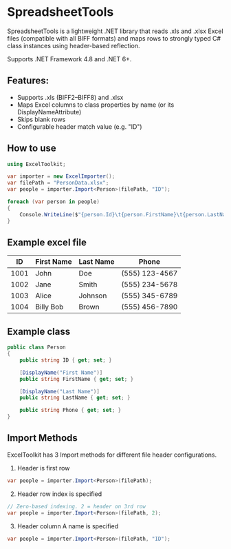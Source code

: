 # SpreadsheetTools

SpreadsheetTools is a lightweight .NET library that reads .xls and .xlsx Excel files (compatible with all BIFF formats) and maps rows to strongly typed C# class instances using header-based reflection.

Supports .NET Framework 4.8 and .NET 6+.

## Features:
- Supports .xls (BIFF2–BIFF8) and .xlsx
- Maps Excel columns to class properties by name (or its DisplayNameAttribute)
- Skips blank rows
- Configurable header match value (e.g. "ID")

## How to use
```c#
using ExcelToolkit;

var importer = new ExcelImporter();
var filePath = "PersonData.xlsx";
var people = importer.Import<Person>(filePath, "ID");

foreach (var person in people)
{
    Console.WriteLine($"{person.Id}\t{person.FirstName}\t{person.LastName}\t{person.Phone}");
}
```

## Example excel file
| ID   | First Name | Last Name | Phone         |
|------|------------|-----------|---------------|
| 1001 | John       | Doe       | (555) 123-4567|
| 1002 | Jane       | Smith     | (555) 234-5678|
| 1003 | Alice      | Johnson   | (555) 345-6789|
| 1004 | Billy Bob  | Brown     | (555) 456-7890|

## Example class
```c#
public class Person
{
    public string ID { get; set; }

    [DisplayName("First Name")]
    public string FirstName { get; set; }

    [DisplayName("Last Name")]
    public string LastName { get; set; }

    public string Phone { get; set; }
}
```

## Import Methods
ExcelToolkit has 3 Import methods for different file header configurations.
1. Header is first row
```c#
var people = importer.Import<Person>(filePath);
```

2. Header row index is specified
```c#
// Zero-based indexing. 2 = header on 3rd row
var people = importer.Import<Person>(filePath, 2);
```

3. Header column A name is specified
```c#
var people = importer.Import<Person>(filePath, "ID");
```
